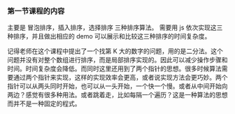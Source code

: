 ### 第一节课程的内容
主要是 冒泡排序，插入排序，选择排序 三种排序算法。
需要用 js 依次实现这三种排序，并且做出相应的 demo 可以展示和比较这三种排序的时间复杂度。

记得老师在这个课程中提出了一个找第 K
大的数字的问题，用的是二分法。这个问题并没有对整个数组进行排序，而是局部排序实现的。因此可以减少操作步骤和时间。时间复杂度会降低。而同时这里还用到了两个指针的思想。很多时候算法需要通过两个指针来实现，这样的实现效率会更高，或者说实现方法会更巧妙。两个指针可以从两头同时开始，也可以从一头开始，一个快一个慢。或者从中间开始向两边？感觉有很多种用法。或者跳着走，比如每隔一个遍历？这是一种算法的思想而并不是一种固定的程式。
